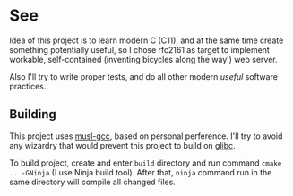 # See
Idea of this project is to learn modern C (C11),
 and at the same time create something potentially useful, so I chose 
 rfc2161 as target to implement workable, self-contained (inventing bicycles
 along the way!) web server.

Also I'll try to write proper tests, and do all other modern *useful* software
 practices.


## Building
This project uses [musl-gcc](https://www.musl-libc.org/), based on personal
 perference. I'll try to avoid any wizardry that would prevent this project to
 build on [glibc](https://www.gnu.org/software/libc/).

To build project, create and enter `build` directory and run command 
 `cmake .. -GNinja` (I use Ninja build tool). After that, `ninja` command run
 in the same directory will compile all changed files.

